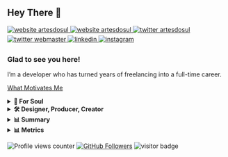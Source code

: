 ## Hey There 👋   
  
<a href="https://www.artesdosul.com" target="_blank">
<img src="https://img.shields.io/endpoint?color=RGBA%2839%2C%20119%2C%20119%2C%201%29&label=artesdosul&url=https%3A%2F%2Fwww.artesdosul.com%2Fapi.php%3Fcallback%3Dweb" alt="website artesdosul" style="margin-bottom: 5px;" />
</a>
<a href="https://stop-war-for-ever.vercel.app" target="_blank">
<img src="https://img.shields.io/endpoint?color=purple&label=STOP&url=https%3A%2F%2Fwww.artesdosul.com%2Fapi.php%3Fcallback%3Dstop" alt="website artesdosul" style="margin-bottom: 5px;" />
</a>
<a href="https://twitter.com/artesdosul" target="_blank">
<img src=https://img.shields.io/badge/twitter-%2300acee.svg?&style=flat&logo=twitter&logoColor=white alt="twitter artesdosul" style="margin-bottom: 5px;" />
</a>
<a href="https://twitter.com/webmasterads1" target="_blank">
<img src=https://img.shields.io/badge/twitter-%2300acee.svg?&style=flat&logo=twitter&logoColor=white alt="twitter webmaster" style="margin-bottom: 5px;" />
</a>
<a href="https://linkedin.com/in/araguaci" target="_blank">
<img src=https://img.shields.io/badge/linkedin-%231E77B5.svg?&style=flat&logo=linkedin&logoColor=white alt=linkedin style="margin-bottom: 5px;" />
</a>
<a href="https://instagram.com/araguaciandrade" target="_blank">
<img src=https://img.shields.io/badge/instagram-%23000000.svg?&style=flat&logo=instagram&logoColor=white alt=instagram style="margin-bottom: 5px;" />
</a>  

### Glad to see you here!  
I’m a developer who has turned years of freelancing into a full-time career. 

[What Motivates Me](https://araguaci.github.io/personality/)

<details>
  <summary><b>💫 For Soul</b></summary>
    <p>
      
<table style="overflow: hidden; border: none;"><tr><td valign="top" width="50%">

✠ Que as gotas de chuva molhem suavemente o seu rosto.

✠ Que o vento suave refresque seu espírito.

✠ Que o sol ilumine o seu coração.

✠ Que as tarefas do dia não sejam um peso nos seus ombros.

✠ Que Deus envolva você no manto de seu amor.

✠ Que a estrada se abra à sua frente.

✠ Que o vento sopre levemente em suas costas.

✠ Que o sol brilhe morno e suave em sua face.

✠ Que a chuva caia de mansinho em seus campos.

✠ Até que nos encontremos de novo...

✠ Que Deus guarde você na palma de sua mão.

</td><td valign="top" width="50%">

✠ Let the raindrops gently wet your face.

✠ May the gentle wind refresh his spirit.

✠ May the sun light up your heart.

✠ That the tasks of the day are not a burden on your shoulders.

✠ May God wrap you in the mantle of his love.

✠ Let the road open in front of you.

✠ Let the wind blow lightly on your back.

✠ May the sun shine warm and soft on your face.

✠ May the rain fall softly on your fields.

✠ Until we meet again...

✠ May God keep you in the palm of his hand.
</td></tr></table>  



    918197185    3396815  138 14111963    71042    419 814
    
    SANTO, SANTO, SANTO, É O SENHOR DAS HOSTES DO UNIVERSO
    
    KODOISH, KODOISH, KODOISH ADONAI TSEBAYOTH
    

      p>
</details>

<details>
  <summary><b>🛠️ Designer, Producer, Creator</b></summary>
    <p>

### Hobby Designer, Producer, Creator, Patreon and Hosting by Free Volunteering

  - [FLORIPA SURF CLUB SURF SCHOOL – A escola que ensina a surfar na praia com ondas perfeitas para iniciantes](http://floripasurfclub.com.br/)
  - [FLORIPA SUP CLUB - STAND UP PADDLE SURFCLUB](http://www.floripasupclub.com.br/)
  - [CENTRAL DE AVENTURAS](http://centraldeaventuras.com.br/)
  - [PROJETO SUP SOCIAL](https://supsocial.vercel.app/)

### F.E.C.E.E.S.S. ☆ A.C.E.S. SC
  
  Unindo talentos e fortalecendo a educação e o esporte em Santa Catarina

  - [🌊 Federação Catarinense de Especialistas e Escolas de Surf e Stand Up Paddle](https://escolasdesurf.org.br/)
  - A.C.E.S. SC-Associação Catarinense das Escolas de Surf SC
  - Unindo talentos e fortalecendo a educação e o esporte em Santa Catarina
    - [🏄 HOTSITE F.E.C.E.E.S.S. ☆ A.C.E.S. SC](http://feceess.escolasdesurf.org.br/)
    - [🏄 Escolas de Surf Credenciadas](http://feceess.escolasdesurf.org.br/escolas/)

       
</details>

<details>
  <summary><b>📊 Summary</b></summary>
    <p>  
<p align="center">
  <img height="50%" width="auto" src ="https://github-readme-stats.vercel.app/api?username=araguaci&show_icons=true&count_private=true&theme=blue&hide_border=true&hide=issues,contribs&bg_color=FFFFFF00">
  <img height="50%" width="auto" src ="https://github-readme-stats.vercel.app/api/top-langs/?username=araguaci&layout=compact&hide_border=true&theme=blue&bg_color=FFFFFF00&langs_count=6&hide=jupyter%20notebook,tex,css,php">
  <img src ="https://github-readme-streak-stats.herokuapp.com?user=araguaci&theme=blue&hide_border=true&background=FFFFFF00">
</p>
<p align="center">
  <a href="https://www.buymeacoffee.com/araguaci"> <img align="center" src="https://cdn.buymeacoffee.com/buttons/v2/default-blue.png" height="50" width="210" alt="araguaci" /></a>
</p>

    </p>
</details>

<details>
  <summary><b>📊 Metrics</b></summary>
    <p>  
      <img align="left" width="400" alt="🦑" src="https://raw.githubusercontent.com/araguaci/araguaci/master/assets/metrics/summary.svg"> 
      <img align="right" width="400" alt="🦑" src="https://raw.githubusercontent.com/araguaci/araguaci/master/assets/metrics/people.svg">
      <img align="left" width="400" alt="🦑" src="https://raw.githubusercontent.com/araguaci/araguaci/master/assets/metrics/topics.svg">
      <img align="right" width="400" alt="🦑" src="https://raw.githubusercontent.com/araguaci/araguaci/master/assets/metrics/starlists.svg">
    </p>
</details>

![Profile views counter](https://komarev.com/ghpvc/?username=araguaci&&style=flat)
[![GitHub Followers](https://img.shields.io/github/followers/araguaci?style=flat&labelColor=0D0D0D&logo=Github&Color=white)](https://github.com/araguaci)
![visitor badge](https://visitor-badge.glitch.me/badge?page_id=araguaci)
